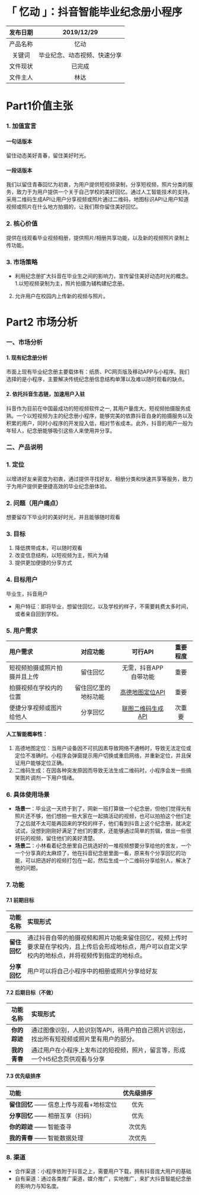 # 「 忆动 」：抖音智能毕业纪念册小程序

|  发布日期 | 2019/12/29|  
| :----------: | :-----------:|  
|  产品名称 |  忆动  |
|  关键词  |  毕业纪念、动态视频、快速分享  |
|  文件现状 |  已完成  |
|  文件主人 | 林达 |  

# Part1价值主张
### 1. 加值宣言
#### 一句话版本
留住动态美好青春，留住美好时光。
#### 一段话版本
我们以留住青春回忆为初衷，为用户提供短视频录制，分享短视频，照片分类的服务，致力于为用户提供一个关于自己学校的美好回忆。通过人工智能技术的支持，采用二维码生成API让用户分享视频或照片通过二维码，地图标识API让用户知道视频或照片在什么地方拍摄的，让我们帮你留住美好回忆。

### 2. 核心价值
提供在线观看毕业视频相册，提供照片/相册共享功能，以及新的视频照片录制上传功能。

### 3. 市场策略
- 利用纪念册扩大抖音在毕业生之间的影响力，宣传留住美好动态时光的概念。
1.以短视频录制为主，照片拍摄为辅构建纪念册。
2. 允许用户在校园内上传新的视频与照片。

# Part2 市场分析
### 一、市场分析
#### 1. 现有纪念册分析
市面上现有毕业纪念册主要载体有：纸质、PC网页版及移动APP与小程序。我们选择的是小程序，主要解决传统纪念册信息结构单薄以及难以随时观看的缺点。
#### 2. 依托抖音生态链，加速用户入驻  
抖音作为目前在中国最成功的短视频软件之一, 其用户量庞大，短视频拍摄服务成熟。一个以短视频为主的纪念册小程序，能够完美的依靠抖音自身的拍摄服务以及积累的用户，同时小程序的开发投入低，相对节省成本。此外，抖音的用户一般为年轻人，纪念册能够吸引这些人来使用并分享。


### 二、产品说明
### 1. 定位
以增进好友亲密度为初衷，通过提供寻找好友、相册分类和快速共享等服务，致力于为用户提供更便捷高效的毕业纪念册体验。

### 2. 问题（用户痛点）
想要留存下毕业时的美好时光，并且能够随时观看

### 3. 目标
1. 降低携带成本，可以随时观看
2. 改变信息结构，以短视频为主，照片为辅
3. 提供更加便捷的分享方式

### 4. 目标用户
毕业生，抖音用户
- 用户特征：即将毕业，想留住回忆，以及学校的样子，不需要耗费太多时间，或者亲自回到学校。



### 5. 用户需求
|  用户需求 |  对应功能  |  可行API  |  重要程度 |  
| :---------- | :-----------:|  :-----------:|  :-----------:|  
|   短视频拍摄或照片拍摄并且上传|  留住回忆 |  无需，抖音APP自带功能  | 重要 |  
|  拍摄视频在学校内的位置 |  留住回忆里的地标功能  |  [高德地图定位API](https://lbs.amap.com/getting-started/locate)  | 重要 |  
|  便捷分享视频或图片给他人| 分享回忆  |  [联图二维码生成API](http://www.topscan.com/pingtai)  |  次重要  |  

#### 人工智能概率性：
1. 高德地图定位：当用户设备因不可抗因素导致网络不通畅时，导致无法定位或定位不准确时。小程序会弹窗提示用户切换或重启网络，并重新定位，并且保证用户能够定位正确。
2. 二维码生成：在因各种突发原因而导致无法生成二维码时，小程序会发一些搞笑图片调剂一下用户情绪。

### 6. 具体使用场景
- **场景一**：毕业这一天终于到了，网新一班打算做一个纪念册，但他们觉得光有照片还不够，他们想拍一些大家在一起搞活动的视频，也可以拍拍这个他们走了之后就不太可能再回来的学校的样子，他们看到抖音上这个纪念册，就决定试试，没想到刚刚好满足了他们的要求，还能够通过简单的剪辑，做出一些很好玩的视频，留住他们的美好清楚。
- **场景二**：小林看着纪念册里自己挑选好的一堆视频想要分享给他的舍友，一个一个分享真的太麻烦了，他在抖音纪念册里面一看，原来有个分享回忆的功能，可以把选好的视频打包在一起，然后生成一个二维码分享给别人，解决了他的问题。

### 7. 功能
#### 7.1 前期目标
|  功能名称 | 实现形式  |  
| :----------: | :-----------|
|  **留住回忆** |  通过抖音自带的拍摄视频和照片功能来留住回忆，视频上传时要求是在学校内，且上传后会形成地标点，用户可以自定义学校内的地标点，并将视频传到指定的地标点。   |
|  **分享回忆** |  用户可以将自己小程序中的相册或照片分享给好友 |

#### 7.2 后期目标（不做）
|  功能名称 | 实现形式  |  
| :----------: | :-----------|
|  **你的踪迹** |  通过图像识别，人脸识别等API，待用户拍自己照片识别出，找出所有短视频或照片里有用户的部分。  |  
|  **我的青春** |  通过用户在小程序上发布过的短视频，照片，留言等，形成一个H5纪念页供观看与分享 |

#### 7.3 优先级排序
|  功能 | 优先级排序  |  
| :---------- | :-----------:|  
|  **留住回忆** —— 信息上传与观看+地标定位 |  优先  |
|  **分享回忆** —— 相册互享（扫码）|  优先  |
|  **你的踪迹** —— 智能查寻 | 次优先 |  
|  **我的青春** —— 智能数据处理 | 次优先  |  

### 8. 渠道
- 合作渠道：小程序依附于抖音之上，需要用户下载，拥有抖音庞大用户的基础
- 自有渠道：通过各类推广渠道，媒介推广，实地推广，来扩大抖音智能纪念册的影响力与知名度。
